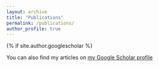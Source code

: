 ```yaml
---
layout: archive
title: "Publications"
permalink: /publications/
author_profile: true
---
```


{% if site.author.googlescholar %}
  <div class="wordwrap">You can also find my articles on <a href="{{https://scholar.google.com/citations?hl=en&user=bGl2MU4AAAAJ}}">my Google Scholar profile</a href="{{https://scholar.google.com/citations?hl=en&user=bGl2MU4AAAAJ}>.</div>
{% endif %}

{% include base_path %}

